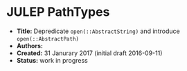 # JULEP PathTypes

- **Title:** Depredicate `open(::AbstractString)` and introduce `open(::AbstractPath)`
- **Authors:** 
- **Created:** 31 Janurary 2017 (initial draft 2016-09-11)
- **Status:** work in progress
